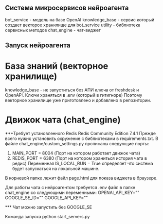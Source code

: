 ## Система микросервисов нейроагента

bot_service - модель на базе OpenAI
knowledge_base - сервис который создает векторое хранилище для bot_service
utility - библиотека сервисных методов
chat_engine - чат-виджет 

## Запуск нейроагента
# База знаний (векторное хранилище)
knowledge_base - не запуститься без АПИ ключа от freshdesk и OpenAPI.
Ключи храняться в .env (который в гитигноре)
Поэтому векторное хранилище уже приготовлено и добавлено в репозитории.

# Движок чата (chat_engine)
***Требует установленного Redis Redis Community Edition 7.4.1
Прежде всего нужно установить окружение с библиотеками в requirements.txt.
В файле chat_engine/custom_settings.py прописаны следующие порты:
1. MAIN_PORT = 8004 (Порт на котором работает движок чата)
2. REDIS_PORT = 6380 (Порт на котором храниться история чата в редис)
Переменная IS_LOCAL_RUN = True определяет что система будет запускаться 
на локальной машине.

В корневой папке лежит файл page.html для показа виджета в браузере.

Для работы чата с нейроагентом требуется .env файл в папке chat_engine
со следующими переменными:
OPENAI_API_KEY=""
GOOGLE_SE_ID=""
GOOGLE_API_KEY="" 

*** Чат можно запустить без GOOGLE_SE

Команда запуска python start_servers.py